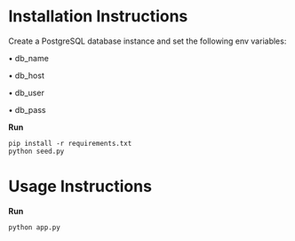 # Installation Instructions
Create a PostgreSQL database instance and set the following env variables:

  • db_name

  • db_host

  • db_user

  • db_pass

**Run**

```
pip install -r requirements.txt
python seed.py
```

# Usage Instructions
**Run**
```
python app.py
```
